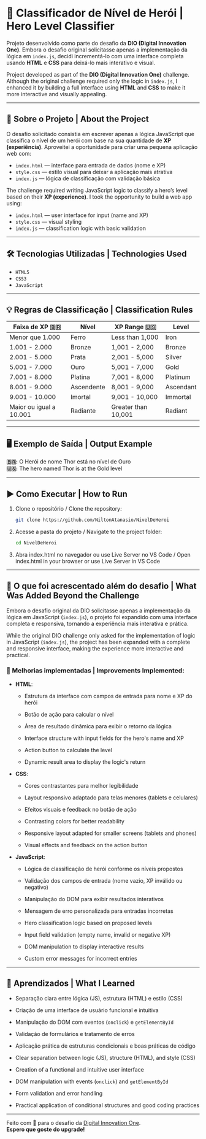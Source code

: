 # 🦸 Classificador de Nível de Herói | Hero Level Classifier

Projeto desenvolvido como parte do desafio da **DIO (Digital Innovation One)**. Embora o desafio original solicitasse apenas a implementação da lógica em `index.js`, decidi incrementá-lo com uma interface completa usando **HTML** e **CSS** para deixá-lo mais interativo e visual.

Project developed as part of the **DIO (Digital Innovation One)** challenge.  
Although the original challenge required only the logic in `index.js`, I enhanced it by building a full interface using **HTML** and **CSS** to make it more interactive and visually appealing.

---

## 📌 Sobre o Projeto | About the Project

O desafio solicitado consistia em escrever apenas a lógica JavaScript que classifica o nível de um herói com base na sua quantidade de **XP (experiência)**. Aproveitei a oportunidade para criar uma pequena aplicação web com:

- `index.html` — interface para entrada de dados (nome e XP)
- `style.css` — estilo visual para deixar a aplicação mais atrativa
- `index.js` — lógica de classificação com validação básica

The challenge required writing JavaScript logic to classify a hero’s level based on their **XP (experience)**. I took the opportunity to build a web app using:

- `index.html` — user interface for input (name and XP)
- `style.css` — visual styling
- `index.js` — classification logic with basic validation

---

## 🛠️ Tecnologias Utilizadas | Technologies Used

- `HTML5`
- `CSS3`
- `JavaScript`

---

## 💡 Regras de Classificação | Classification Rules

| Faixa de XP 🇧🇷          | Nível      | XP Range 🇺🇸         | Level     |
| ----------------------- | ---------- | ------------------- | --------- |
| Menor que 1.000         | Ferro      | Less than 1,000     | Iron      |
| 1.001 - 2.000           | Bronze     | 1,001 - 2,000       | Bronze    |
| 2.001 - 5.000           | Prata      | 2,001 - 5,000       | Silver    |
| 5.001 - 7.000           | Ouro       | 5,001 - 7,000       | Gold      |
| 7.001 - 8.000           | Platina    | 7,001 - 8,000       | Platinum  |
| 8.001 - 9.000           | Ascendente | 8,001 - 9,000       | Ascendant |
| 9.001 - 10.000          | Imortal    | 9,001 - 10,000      | Immortal  |
| Maior ou igual a 10.001 | Radiante   | Greater than 10,001 | Radiant   |

---

## 🖥️ Exemplo de Saída | Output Example

**🇧🇷:** O Herói de nome Thor está no nível de Ouro  
**🇺🇸:** The hero named Thor is at the Gold level

---

## ▶️ Como Executar | How to Run

1. Clone o repositório / Clone the repository:

   ```bash
   git clone https://github.com/NiltonAtanasio/NivelDeHeroi

   ```

2. Acesse a pasta do projeto / Navigate to the project folder:

   ```bash
   cd NivelDeHeroi

   ```

3. Abra index.html no navegador ou use Live Server no VS Code / Open index.html in your browser or use Live Server in VS Code

---

## 🚀 O que foi acrescentado além do desafio | What Was Added Beyond the Challenge

Embora o desafio original da DIO solicitasse apenas a implementação da lógica em JavaScript (`index.js`), o projeto foi expandido com uma interface completa e responsiva, tornando a experiência mais interativa e prática.

While the original DIO challenge only asked for the implementation of logic in JavaScript (`index.js`), the project has been expanded with a complete and responsive interface, making the experience more interactive and practical.

### 🔧 Melhorias implementadas | Improvements Implemented:

- **HTML**:

  - Estrutura da interface com campos de entrada para nome e XP do herói
  - Botão de ação para calcular o nível
  - Área de resultado dinâmica para exibir o retorno da lógica

  - Interface structure with input fields for the hero's name and XP
  - Action button to calculate the level
  - Dynamic result area to display the logic's return

- **CSS**:

  - Cores contrastantes para melhor legibilidade
  - Layout responsivo adaptado para telas menores (tablets e celulares)
  - Efeitos visuais e feedback no botão de ação

  - Contrasting colors for better readability
  - Responsive layout adapted for smaller screens (tablets and phones)
  - Visual effects and feedback on the action button

- **JavaScript**:

  - Lógica de classificação de herói conforme os níveis propostos
  - Validação dos campos de entrada (nome vazio, XP inválido ou negativo)
  - Manipulação do DOM para exibir resultados interativos
  - Mensagem de erro personalizada para entradas incorretas

  - Hero classification logic based on proposed levels
  - Input field validation (empty name, invalid or negative XP)
  - DOM manipulation to display interactive results
  - Custom error messages for incorrect entries

---

## 🧠 Aprendizados | What I Learned

- Separação clara entre lógica (JS), estrutura (HTML) e estilo (CSS)
- Criação de uma interface de usuário funcional e intuitiva
- Manipulação do DOM com eventos (`onclick`) e `getElementById`
- Validação de formulários e tratamento de erros
- Aplicação prática de estruturas condicionais e boas práticas de código

- Clear separation between logic (JS), structure (HTML), and style (CSS)
- Creation of a functional and intuitive user interface
- DOM manipulation with events (`onclick`) and `getElementById`
- Form validation and error handling
- Practical application of conditional structures and good coding practices

---

Feito com 💙 para o desafio da [Digital Innovation One](https://www.dio.me).  
**Espero que goste do upgrade!**
